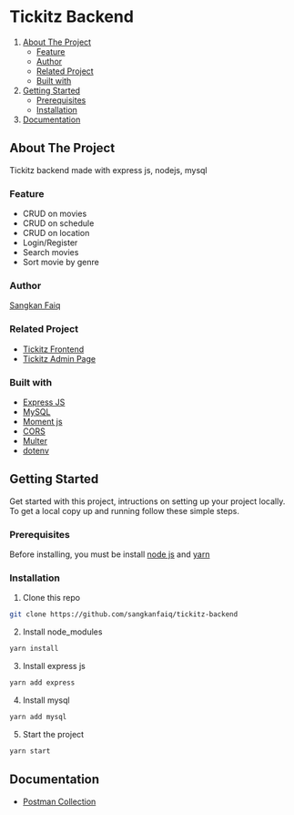 # Tickitz Backend

<ol>
    <li>
      <a href="#about-the-project">About The Project</a>
      <ul>
        <li><a href="#feature">Feature</a></li>
        <li><a href="#author">Author</a></li>
        <li><a href="#related-project">Related Project</a></li>
        <li><a href="#built-with">Built with</a></li>
      </ul>
    </li>
    <li>
      <a href="#getting-started">Getting Started</a>
      <ul>
        <li><a href="#prerequisites">Prerequisites</a></li>
        <li><a href="#installation">Installation</a></li>
      </ul>
    </li>
  <li>
      <a href="#documentation">Documentation</a>
    </li>
</ol>

## About The Project
Tickitz backend made with express js, nodejs, mysql

### Feature
- CRUD on movies
- CRUD on schedule
- CRUD on location
- Login/Register
- Search movies
- Sort movie by genre

### Author
[Sangkan Faiq](https://github.com/sangkanfaiq)

### Related Project
- [Tickitz Frontend](https://github.com/sangkanfaiq/tickitz)
- [Tickitz Admin Page](https://github.com/sangkanfaiq/tickitz-admin)

### Built with
- [Express JS](https://expressjs.com/en/starter/installing.html)
- [MySQL](https://www.npmjs.com/package/mysql)
- [Moment js](https://momentjs.com/)
- [CORS](https://www.npmjs.com/package/cors)
- [Multer](https://www.npmjs.com/package/multer)
- [dotenv](https://www.npmjs.com/package/dotenv)

## Getting Started

Get started with this project, intructions on setting up your project locally.<br />
To get a local copy up and running follow these simple steps.
### Prerequisites

Before installing, you must be install [node js](https://nodejs.org) and [yarn](https://yarnpkg.com/getting-started/install)
### Installation

1. Clone this repo
 
```sh
git clone https://github.com/sangkanfaiq/tickitz-backend
```
2. Install node_modules

```sh
yarn install
```
3. Install express js

```sh
yarn add express
```
4. Install mysql

```sh
yarn add mysql
```
5. Start the project

```sh
yarn start
```

## Documentation

- [Postman Collection](https://documenter.getpostman.com/view/20407154/UzBqqRBN)
